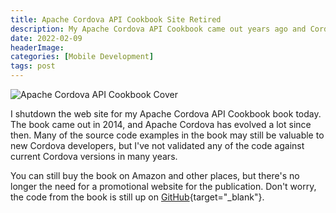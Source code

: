 ```yaml
---
title: Apache Cordova API Cookbook Site Retired
description: My Apache Cordova API Cookbook came out years ago and Cordova's moved a long way from the version 4 covered in the book. In this post, I announce that I retired the book's landing page.
date: 2022-02-09
headerImage: 
categories: [Mobile Development]
tags: post
---
```


![Apache Cordova API Cookbook Cover](/images/covers/acac-cover-160.png)

I shutdown the web site for my Apache Cordova API Cookbook book today. The book came out in 2014, and Apache Cordova has evolved a lot since then. Many of the source code examples in the book may still be valuable to new Cordova developers, but I've not validated any of the code against current Cordova versions in many years.

You can still buy the book on Amazon and other places, but there's no longer the need for a promotional website for the publication. Don't worry, the code from the book is still up on [GitHub](https://github.com/johnwargo/apache-cordova-api-cookbook-code){target="_blank"}.